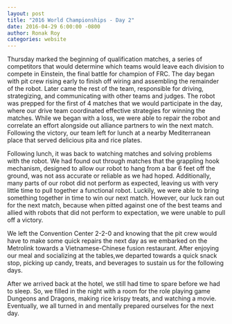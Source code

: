 ```yaml
---
layout: post
title: "2016 World Championships - Day 2"
date: 2016-04-29 6:00:00 -0800
author: Ronak Roy
categories: website
---
```


Thursday marked the beginning of qualification matches, a series of competitors that would determine which teams would leave each division to compete in Einstein, the final battle for champion of FRC. The day began with pit crew rising early to finish off wiring and assembling the remainder of the robot. Later came the rest of the team, responsible for driving, strategizing, and communicating with other teams and judges. The robot was prepped for the first of 4 matches that we would participate in the day, where our drive team coordinated effective strategies for winning the matches. While we began with a loss, we were able to repair the robot and correlate an effort alongside out alliance partners to win the next match. Following the victory, our team left for lunch at a nearby Mediterranean place that served delicious pita and rice plates.

Following lunch, it was back to watching matches and solving problems with the robot. We had found out through matches that the grappling hook mechanism, designed to allow our robot to hang from a bar 6 feet off the ground, was not ass accurate or reliable as we had hoped. Additionally, many parts of our robot did not perform as expected, leaving us with very little time to pull together a functional robot. Luckily, we were able to bring something together in time to win our next match. However, our luck ran out for the next match, because when pitted against one of the best teams and allied with robots that did not perform to expectation, we were unable to pull off a victory.

We left the Convention Center 2-2-0 and knowing that the pit crew would have to make some quick repairs the next day as we embarked on the Metrolink towards a Vietnamese-Chinese fusion restaurant. After enjoying our meal and socializing at the tables,we departed towards a quick snack stop, picking up candy, treats, and beverages to sustain us for the following days.

After we arrived back at the hotel, we still had time to spare before we had to sleep. So, we filled in the night with a room for the role playing game Dungeons and Dragons, making rice krispy treats, and watching a movie. Eventually, we all turned in and mentally prepared ourselves for the next day.
